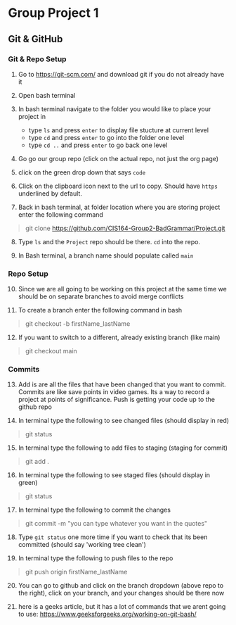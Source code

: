 # Group Project 1

## Git & GitHub
### Git & Repo Setup

1. Go to https://git-scm.com/ and download git if you do not already have it

2. Open bash terminal

3. In bash terminal navigate to the folder you would like to place your project in
    - type `ls` and press `enter` to display file stucture at current level
    - type `cd` and press `enter` to go into the folder one level
    - type `cd ..` and press `enter` to go back one level

4. Go go our group repo (click on the actual repo, not just the org page)

5. click on the green drop down that says `code`

6. Click on the clipboard icon next to the url to copy. Should have `https` underlined by default.  

7. Back in bash terminal, at folder location where you are storing project enter the following command
> git clone https://github.com/CIS164-Group2-BadGrammar/Project.git

8. Type `ls` and the `Project` repo should be there.  `cd` into the repo.

9. In Bash terminal, a branch name should populate called `main`

### Repo Setup

10. Since we are all going to be working on this project at the same time we should be on separate branches to avoid merge conflicts

11.  To create a branch enter the following command in bash
> git checkout -b firstName_lastName

12. If you want to switch to a different, already existing branch (like main)
> git checkout main

### Commits

13. Add is are all the files that have been changed that you want to commit. Commits are like save points in video games.  Its a way to record a project at points of significance. Push is getting your code up to the github repo

14. In terminal type the following to see changed files (should display in red)
> git status

15. In terminal type the following to add files to staging (staging for commit)
> git add .

16. In terminal type the following to see staged files (should display in green)
> git status

17. In terminal type the following to commit the changes
> git commit -m "you can type whatever you want in the quotes"

18. Type `git status` one more time if you want to check that its been committed (should say 'working tree clean')

19. In terminal type the following to push files to the repo
> git push origin firstName_lastName 

20. You can go to github and click on the branch dropdown (above repo to the right), click on your branch, and your changes should be there now

21. here is a geeks article, but it has a lot of commands that we arent going to use: https://www.geeksforgeeks.org/working-on-git-bash/